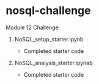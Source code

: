 # nosql-challenge
Module 12 Challenge

1. NoSQL_setup_starter.ipynb
   - Completed starter code

2. NoSQL_analysis_starter.ipynab
   - Completed starter code
